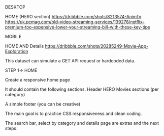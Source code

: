 DESKTOP

HOME (HERO section) https://dribbble.com/shots/8213574-AnimTv
https://uk.pcmag.com/old-video-streaming-services/139278/netflix-premium-too-expensive-lower-your-streaming-bill-with-these-key-tips


MOBILE

HOME AND Details https://dribbble.com/shots/20285249-Movie-App-Exploration


This dataset can simulate a GET API request or hardcoded data.


STEP 1-> HOME

Create a responsive home page


It should contain the following sections.
Header
HERO
Movies sections (per category)

A simple footer (you can be creative)


The main goal is to practice CSS responsiveness and clean coding.



The search bar, select by category and details page are extras and the next steps.


